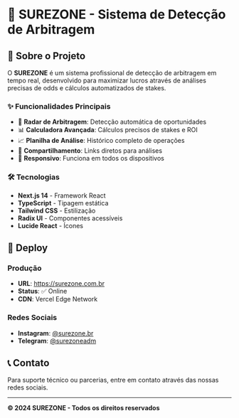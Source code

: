 # 🎯 SUREZONE - Sistema de Detecção de Arbitragem

## 🚀 Sobre o Projeto

O **SUREZONE** é um sistema profissional de detecção de arbitragem em tempo real, desenvolvido para maximizar lucros através de análises precisas de odds e cálculos automatizados de stakes.

### ✨ Funcionalidades Principais

- 🎯 **Radar de Arbitragem**: Detecção automática de oportunidades
- 📊 **Calculadora Avançada**: Cálculos precisos de stakes e ROI
- 📈 **Planilha de Análise**: Histórico completo de operações
- 🔄 **Compartilhamento**: Links diretos para análises
- 📱 **Responsivo**: Funciona em todos os dispositivos

### 🛠️ Tecnologias

- **Next.js 14** - Framework React
- **TypeScript** - Tipagem estática
- **Tailwind CSS** - Estilização
- **Radix UI** - Componentes acessíveis
- **Lucide React** - Ícones

## 🚀 Deploy

### Produção
- **URL**: https://surezone.com.br
- **Status**: ✅ Online
- **CDN**: Vercel Edge Network

### Redes Sociais
- **Instagram**: [@surezone.br](https://instagram.com/surezone.br)
- **Telegram**: [@surezoneadm](https://t.me/surezoneadm)

## 📞 Contato

Para suporte técnico ou parcerias, entre em contato através das nossas redes sociais.

---

**© 2024 SUREZONE - Todos os direitos reservados**
